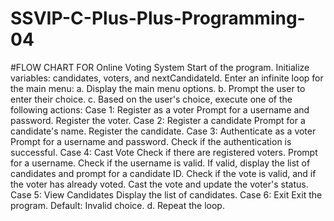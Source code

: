 # SSVIP-C-Plus-Plus-Programming-04
#FLOW CHART FOR Online Voting System
Start of the program.
Initialize variables: candidates, voters, and nextCandidateId.
Enter an infinite loop for the main menu:
a. Display the main menu options.
b. Prompt the user to enter their choice.
c. Based on the user's choice, execute one of the following actions:
Case 1: Register as a voter
Prompt for a username and password.
Register the voter.
Case 2: Register a candidate
Prompt for a candidate's name.
Register the candidate.
Case 3: Authenticate as a voter
Prompt for a username and password.
Check if the authentication is successful.
Case 4: Cast Vote
Check if there are registered voters.
Prompt for a username.
Check if the username is valid.
If valid, display the list of candidates and prompt for a candidate ID.
Check if the vote is valid, and if the voter has already voted.
Cast the vote and update the voter's status.
Case 5: View Candidates
Display the list of candidates.
Case 6: Exit
Exit the program.
Default: Invalid choice.
d. Repeat the loop.
